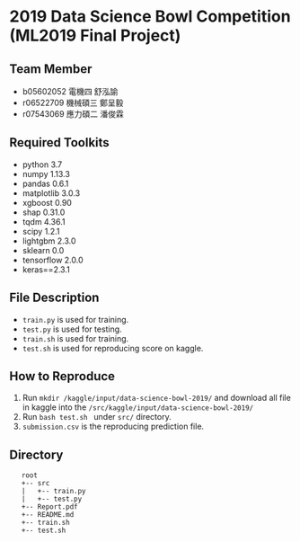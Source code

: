 # 2019 Data Science Bowl Competition (ML2019 Final Project)

## Team Member

* b05602052 電機四 舒泓諭
* r06522709 機械碩三 鄭呈毅
* r07543069 應力碩二 潘俊霖



## Required Toolkits

* python 3.7
* numpy 1.13.3
* pandas 0.6.1
* matplotlib 3.0.3
* xgboost 0.90
* shap 0.31.0
* tqdm 4.36.1
* scipy 1.2.1
* lightgbm 2.3.0
* sklearn 0.0
* tensorflow 2.0.0
* keras==2.3.1

## File Description

* `train.py` is used for training.
* `test.py` is used for testing.
* `train.sh` is used for training.
* `test.sh` is used for reproducing score on kaggle.

## How to Reproduce

1. Run `mkdir /kaggle/input/data-science-bowl-2019/` and download all file in kaggle into the `/src/kaggle/input/data-science-bowl-2019/` 
2. Run `bash test.sh ` under `src/` directory.
3. `submission.csv` is the reproducing prediction file.

## Directory 

```
   root
   +-- src
   |   +-- train.py
   |   +-- test.py
   +-- Report.pdf
   +-- README.md
   +-- train.sh
   +-- test.sh
```
